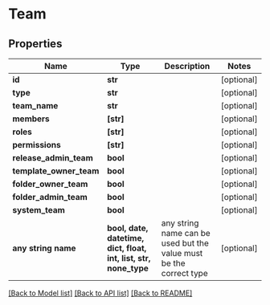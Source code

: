 # Team


## Properties
Name | Type | Description | Notes
------------ | ------------- | ------------- | -------------
**id** | **str** |  | [optional] 
**type** | **str** |  | [optional] 
**team_name** | **str** |  | [optional] 
**members** | **[str]** |  | [optional] 
**roles** | **[str]** |  | [optional] 
**permissions** | **[str]** |  | [optional] 
**release_admin_team** | **bool** |  | [optional] 
**template_owner_team** | **bool** |  | [optional] 
**folder_owner_team** | **bool** |  | [optional] 
**folder_admin_team** | **bool** |  | [optional] 
**system_team** | **bool** |  | [optional] 
**any string name** | **bool, date, datetime, dict, float, int, list, str, none_type** | any string name can be used but the value must be the correct type | [optional]

[[Back to Model list]](../README.md#documentation-for-models) [[Back to API list]](../README.md#documentation-for-api-endpoints) [[Back to README]](../README.md)



